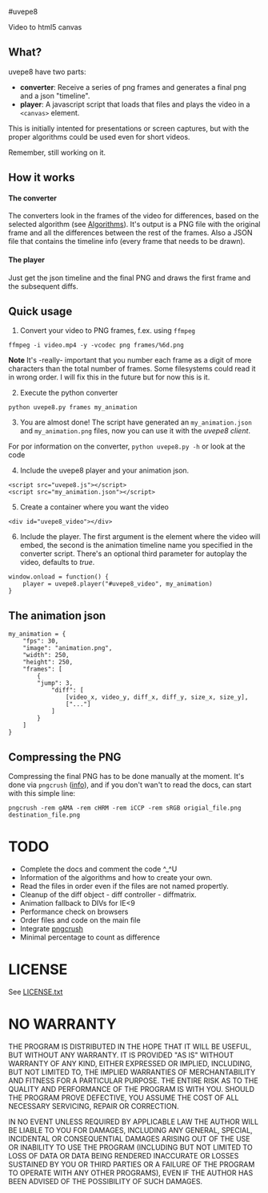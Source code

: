 #uvepe8

Video to html5 canvas

## What?

uvepe8 have two parts:

- **converter**: Receive a series of png frames and generates a final png and a json "timeline".
- **player**: A javascript script that loads that files and plays the video in a  `<canvas>` element.

This is initially intented for presentations or screen captures, but with the proper algorithms could be used even for short videos. 

Remember, still working on it.

## How it works

#### The converter
The converters look in the frames of the video for differences, based on the selected algorithm (see [Algorithms](#TODO)). It's output is a PNG file with the original frame and all the differences between the rest of the frames.
Also a JSON file that contains the timeline info (every frame that needs to be drawn).

#### The player
Just get the json timeline and the final PNG and draws the first frame and the subsequent diffs.

## Quick usage

1) Convert your video to PNG frames, f.ex. using `ffmpeg`

```
ffmpeg -i video.mp4 -y -vcodec png frames/%6d.png
```

**Note** It's -really- important that you number each frame as a digit of more characters than the total number of frames. Some filesystems could read it in wrong order. I will fix this in the future but for now this is it.

2) Execute the python converter 

```
python uvepe8.py frames my_animation
```

3) You are almost done!
The script have generated an `my_animation.json` and `my_animation.png` files, now you can use it with the *uvepe8 client*.

For por information on the converter, `python uvepe8.py -h` or look at the code

4) Include the uvepe8 player and your animation json.

```
<script src="uvepe8.js"></script>
<script src="my_animation.json"></script>
```

5) Create a container where you want the video

```
<div id="uvepe8_video"></div>
```

6) Include the player. The first argument is the element where the video will embed, the second is the animation timeline name you specified in the converter script. There's an optional third parameter for autoplay the video, defaults to *true*.

```
window.onload = function() {
	player = uvepe8.player("#uvepe8_video", my_animation)
}
```

## The animation json

```
my_animation = {
    "fps": 30,
    "image": "animation.png",
    "width": 250,
    "height": 250,
    "frames": [
        {
	    "jump": 3,
            "diff": [
                [video_x, video_y, diff_x, diff_y, size_x, size_y],
                ["..."]
            ]
        }
    ]
}
```

## Compressing the PNG

Compressing the final PNG has to be done manually at the moment. It's done via `pngcrush` ([info](http://pmt.sourceforge.net/pngcrush/)), and if you don't wan't to read the docs, can start with this simple line:

```
pngcrush -rem gAMA -rem cHRM -rem iCCP -rem sRGB origial_file.png destination_file.png
```

# TODO

- Complete the docs and comment the code ^_^U
- Information of the algorithms and how to create your own.
- Read the files in order even if the files are not named propertly.
- Cleanup of the diff object - diff controller - diffmatrix.
- Animation fallback to DIVs for IE<9
- Performance check on browsers
- Order files and code on the main file
- Integrate [pngcrush](http://pmt.sourceforge.net/pngcrush/)
- Minimal percentage to count as difference

# LICENSE

See [LICENSE.txt](http://github.com/fmartingr/blog/master/LICENSE.txt)

# NO WARRANTY

THE PROGRAM IS DISTRIBUTED IN THE HOPE THAT IT WILL BE USEFUL, BUT WITHOUT ANY WARRANTY. IT IS PROVIDED "AS IS" WITHOUT WARRANTY OF ANY KIND, EITHER EXPRESSED OR IMPLIED, INCLUDING, BUT NOT LIMITED TO, THE IMPLIED WARRANTIES OF MERCHANTABILITY AND FITNESS FOR A PARTICULAR PURPOSE. THE ENTIRE RISK AS TO THE QUALITY AND PERFORMANCE OF THE PROGRAM IS WITH YOU. SHOULD THE PROGRAM PROVE DEFECTIVE, YOU ASSUME THE COST OF ALL NECESSARY SERVICING, REPAIR OR CORRECTION.

IN NO EVENT UNLESS REQUIRED BY APPLICABLE LAW THE AUTHOR WILL BE LIABLE TO YOU FOR DAMAGES, INCLUDING ANY GENERAL, SPECIAL, INCIDENTAL OR CONSEQUENTIAL DAMAGES ARISING OUT OF THE USE OR INABILITY TO USE THE PROGRAM (INCLUDING BUT NOT LIMITED TO LOSS OF DATA OR DATA BEING RENDERED INACCURATE OR LOSSES SUSTAINED BY YOU OR THIRD PARTIES OR A FAILURE OF THE PROGRAM TO OPERATE WITH ANY OTHER PROGRAMS), EVEN IF THE AUTHOR HAS BEEN ADVISED OF THE POSSIBILITY OF SUCH DAMAGES.